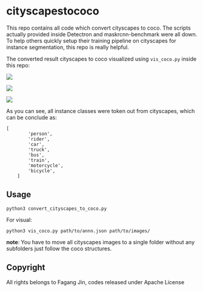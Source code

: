 # cityscapestococo

This repo contains all code which convert cityscapes to coco. The scripts actually provided inside Detectron and maskrcnn-benchmark were all down. To help others quickly setup their training pipeline on cityscapes for instance segmentation, this repo is really helpful.

The converted result cityscapes to coco visualized using `vis_coco.py` inside this repo:

![](https://s2.ax1x.com/2019/10/23/KYJqzj.png)

![](https://s2.ax1x.com/2019/10/23/KYJxe0.png)

![](https://s2.ax1x.com/2019/10/23/KYYCYF.png)

As you can see, all instance classes were token out from cityscapes, which can be conclude as:

```
[
        'person',
        'rider',
        'car',
        'truck',
        'bus',
        'train',
        'motorcycle',
        'bicycle',
    ]

```



## Usage

```
python3 convert_cityscapes_to_coco.py
```

For visual:

```
python3 vis_coco.py path/to/annn.json path/to/images/
```

**note**: You have to move all cityscapes images to a single folder without any subfolders just follow the coco structures.



## Copyright

All rights belongs to Fagang Jin, codes released under Apache License

